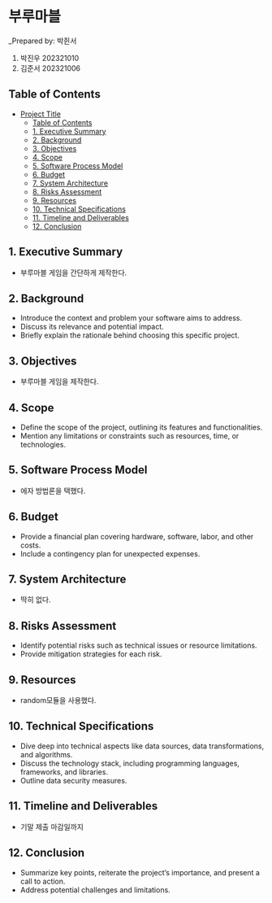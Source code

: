 # 부루마블

_Prepared by: 박쥔서

1. 박진우 202321010
2. 김준서 202321006


## Table of Contents

- [Project Title](#project-title)
  - [Table of Contents](#table-of-contents)
  - [1. Executive Summary](#1-executive-summary)
  - [2. Background](#2-background)
  - [3. Objectives](#3-objectives)
  - [4. Scope](#4-scope)
  - [5. Software Process Model](#5-software-process-model)
  - [6. Budget](#6-budget)
  - [7. System Architecture](#7-system-architecture)
  - [8. Risks Assessment](#8-risks-assessment)
  - [9. Resources](#9-resources)
  - [10. Technical Specifications](#10-technical-specifications)
  - [11. Timeline and Deliverables](#11-timeline-and-deliverables)
  - [12. Conclusion](#12-conclusion)


## 1. Executive Summary

- 부루마블 게임을 간단하게 제작한다.

## 2. Background

- Introduce the context and problem your software aims to address.
- Discuss its relevance and potential impact.
- Briefly explain the rationale behind choosing this specific project.

## 3. Objectives

- 부루마블 게임을 제작한다.

## 4. Scope

- Define the scope of the project, outlining its features and functionalities.
- Mention any limitations or constraints such as resources, time, or technologies.

## 5. Software Process Model

- 에자 방법론을 택했다.

## 6. Budget

- Provide a financial plan covering hardware, software, labor, and other costs.
- Include a contingency plan for unexpected expenses.

## 7. System Architecture

- 딱히 없다.

## 8. Risks Assessment

- Identify potential risks such as technical issues or resource limitations.
- Provide mitigation strategies for each risk.

## 9. Resources

- random모듈을 사용했다.

## 10. Technical Specifications

- Dive deep into technical aspects like data sources, data transformations, and algorithms.
- Discuss the technology stack, including programming languages, frameworks, and libraries.
- Outline data security measures.

## 11. Timeline and Deliverables

- 기말 제출 마감일까지

## 12. Conclusion

- Summarize key points, reiterate the project’s importance, and present a call to action.
- Address potential challenges and limitations.
